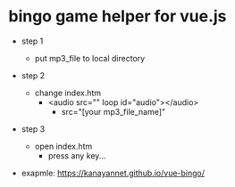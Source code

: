 # bingo game helper for vue.js

- step 1
    - put mp3_file to local directory
- step 2
    - change index.htm
        - &lt;audio src="" loop id="audio"&gt;&lt;/audio&gt;
            - src="[your mp3_file_name]"
- step 3
    - open index.htm
        - press any key...

- exapmle: https://kanayannet.github.io/vue-bingo/

